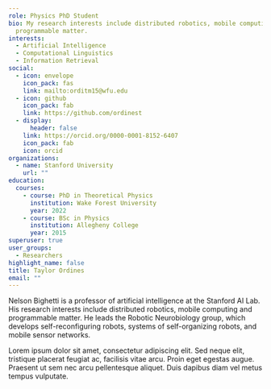 ```yaml
---
role: Physics PhD Student
bio: My research interests include distributed robotics, mobile computing and
  programmable matter.
interests:
  - Artificial Intelligence
  - Computational Linguistics
  - Information Retrieval
social:
  - icon: envelope
    icon_pack: fas
    link: mailto:orditm15@wfu.edu
  - icon: github
    icon_pack: fab
    link: https://github.com/ordinest
  - display:
      header: false
    link: https://orcid.org/0000-0001-8152-6407
    icon_pack: fab
    icon: orcid
organizations:
  - name: Stanford University
    url: ""
education:
  courses:
    - course: PhD in Theoretical Physics
      institution: Wake Forest University
      year: 2022
    - course: BSc in Physics
      institution: Allegheny College
      year: 2015
superuser: true
user_groups:
  - Researchers
highlight_name: false
title: Taylor Ordines
email: ""
---
```


Nelson Bighetti is a professor of artificial intelligence at the Stanford AI Lab. His research interests include distributed robotics, mobile computing and programmable matter. He leads the Robotic Neurobiology group, which develops self-reconfiguring robots, systems of self-organizing robots, and mobile sensor networks.

Lorem ipsum dolor sit amet, consectetur adipiscing elit. Sed neque elit, tristique placerat feugiat ac, facilisis vitae arcu. Proin eget egestas augue. Praesent ut sem nec arcu pellentesque aliquet. Duis dapibus diam vel metus tempus vulputate.
